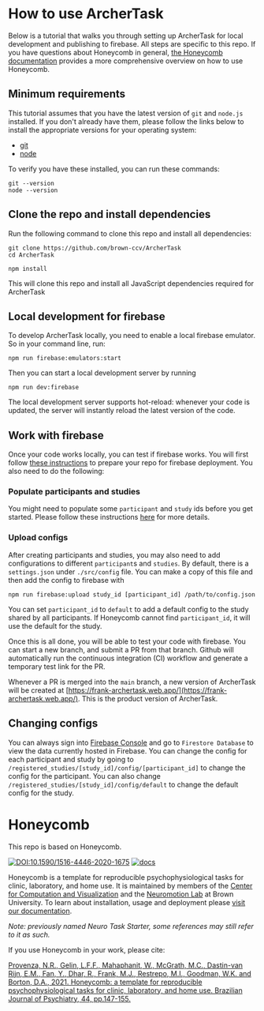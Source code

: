 # How to use ArcherTask

Below is a tutorial that walks you through setting up ArcherTask for local development and publishing to firebase. All steps are specific to this repo. If you have questions about Honeycomb in general, [the Honeycomb documentation](https://brown-ccv.github.io/honeycomb-docs/) provides a more comprehensive overview on how to use Honeycomb.

## Minimum requirements

This tutorial assumes that you have the latest version of `git` and `node.js` installed. If you don't already have them, please follow the links below to install the appropriate versions for your operating system:

- [git](https://git-scm.com/)
- [node](https://nodejs.org/en)

To verify you have these installed, you can run these commands:

```shell
git --version
node --version
```

## Clone the repo and install dependencies

Run the following command to clone this repo and install all dependencies:

```shell
git clone https://github.com/brown-ccv/ArcherTask
cd ArcherTask

npm install
```

This will clone this repo and install all JavaScript dependencies required for ArcherTask

## Local development for firebase

To develop ArcherTask locally, you need to enable a local firebase emulator. So in your command line, run:

```shell
npm run firebase:emulators:start
```

Then you can start a local development server by running

```shell
npm run dev:firebase
```

The local development server supports hot-reload: whenever your code is updated, the server will instantly reload the latest version of the code.

## Work with firebase

Once your code works locally, you can test if firebase works. You will first follow [these instructions](https://brown-ccv.github.io/honeycomb-docs/docs/firebase#deploying-on-firebase) to prepare your repo for firebase deployment. You also need to do the following:

### Populate participants and studies

You might need to populate some `participant` and `study` ids before you get started. Please follow these instructions [here](https://brown-ccv.github.io/honeycomb-docs/docs/firebase#registering-studies) for more details.

### Upload configs

After creating participants and studies, you may also need to add configurations to different `participant`s and `studies`. By default, there is a `settings.json` under `./src/config` file. You can make a copy of this file and then add the config to firebase with

```shell
npm run firebase:upload study_id [participant_id] /path/to/config.json
```

You can set `participant_id` to `default` to add a default config to the study shared by all participants. If Honeycomb cannot find `participant_id`, it will use the default for the study.

Once this is all done, you will be able to test your code with firebase. You can start a new branch, and submit a PR from that branch. Github will automatically run the continuous integration (CI) workflow and generate a temporary test link for the PR.

Whenever a PR is merged into the `main` branch, a new version of ArcherTask will be created at [https://frank-archertask.web.app/](https://frank-archertask.web.app/). This is the product version of ArcherTask.

## Changing configs

You can always sign into [Firebase Console](https://console.firebase.google.com) and go to `Firestore Database` to view the data currently hosted in Firebase. You can change the config for each participant and study by going to `/registered_studies/[study_id]/config/[participant_id]` to change the config for the participant. You can also change `/registered_studies/[study_id]/config/default` to change the default config for the study.

# Honeycomb

This repo is based on Honeycomb.

[![DOI:10.1590/1516-4446-2020-1675](https://img.shields.io/badge/DOI-10.1590%2F1516--4446--2020--1675-orange)](https://doi.org/10.1590/1516-4446-2020-1675) [![docs](https://img.shields.io/badge/docs-stable-blue)](https://brown-ccv.github.io/honeycomb-docs/)

Honeycomb is a template for reproducible psychophysiological tasks for clinic, laboratory, and home use. It is maintained by members of the [Center for Computation and Visualization](https://ccv.brown.edu) and the [Neuromotion Lab](http://borton.engin.brown.edu/) at Brown University. To learn about installation, usage and deployment please [visit our documentation](https://brown-ccv.github.io/honeycomb-docs/).

*Note: previously named Neuro Task Starter, some references may still refer to it as such.*

If you use Honeycomb in your work, please cite:

[Provenza, N.R., Gelin, L.F.F., Mahaphanit, W., McGrath, M.C., Dastin-van Rijn, E.M., Fan, Y., Dhar, R., Frank, M.J., Restrepo, M.I., Goodman, W.K. and Borton, D.A., 2021. Honeycomb: a template for reproducible psychophysiological tasks for clinic, laboratory, and home use. Brazilian Journal of Psychiatry, 44, pp.147-155.](https://doi.org/10.1590/1516-4446-2020-1675)
